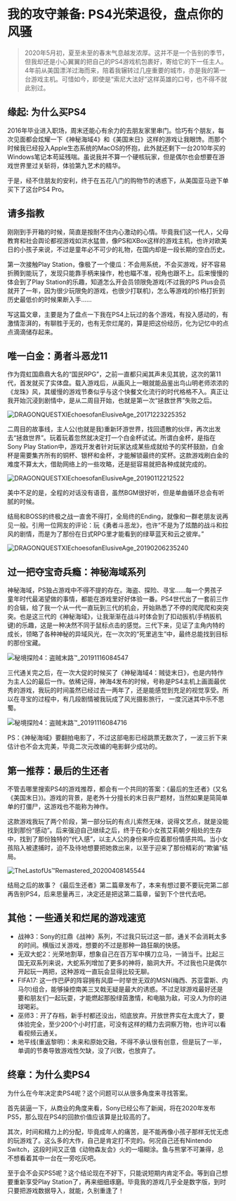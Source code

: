 # 我的攻守兼备: PS4光荣退役，盘点你的风骚

> 2020年5月初，夏至未至的春末气息越发浓厚。这并不是一个告别的季节，但我却还是小心翼翼的把自己的PS4游戏机包裹好，寄给它的下一任主人。4年前从美国漂洋过海而来，陪着我辗转过几座重要的城市，亦是我的第一台游戏主机。可惜如今，即使是“索尼大法好”这样英雄的口号，也不得不就此别过。

## 缘起: 为什么买PS4

2016年毕业进入职场，周末还能心有余力的去朋友家里串门。恰巧有个朋友，每次见面都会炫耀一下《神秘海域4》和《美国末日》这样的游戏让我眼馋。而那个时候我已经投入Apple生态系统的MacOS的怀抱，此外就还剩下一台2010年买的Windows笔记本苟延残喘。虽说我并不算一个硬核玩家，但是偶尔也会想要在游戏世界里过关斩将，体验第九艺术的精华。

于是，经不住朋友的安利，终于在五花八门的购物节的诱惑下，从美国亚马逊下单买下了这台PS4 Pro。

## 请多指教

刚刚到手开箱的时候，简直是按耐不住内心激动的心情。毕竟我们这一代人，父母教育和社会舆论都视游戏如洪水猛兽，像PS和XBox这样的游戏主机，也许对欧美日的小孩子来说，不过是童年必不可少的礼物，在国内却是一段长期的空白历史。

第一次接触Play Station，像极了一个傻瓜：不会用系统，不会买游戏，好不容易折腾到能玩了，发现只能靠手柄来操作，枪也瞄不准，视角也跟不上。后来慢慢的体会到了Play Station的乐趣，知道怎么开会员领限免游戏(不过我的PS Plus会员就开了一年，因为很少玩限免的游戏，也很少打联机)，怎么等游戏的价格打折到历史最低价的时候果断入手……

写这篇文章，主要是为了盘点一下我在PS4上玩过的各个游戏，有投入感动的，有激情澎湃的，有聊胜于无的，也有无奈烂尾的，算是把这份经历，化为记忆中的点点滴滴储存起来。

## 唯一白金：勇者斗恶龙11

作为霓虹国鼎鼎大名的“国民RPG”，之前一直都只闻其声未见其貌，这次的第11代，首发就买了实体盘。载入游戏后，从画风上一眼就能品鉴出鸟山明老师浓浓的《龙珠》风，其缓慢的游戏节奏似乎与这个快餐文化流行的时代格格不入。真正让我开始沉浸到剧情中，是从二周目开始，也就是第一次“拯救世界”失败之后。

![DRAGONQUESTXIEchoesofanElusiveAge_20171223225352](https://cdn.jsdelivr.net/gh/xwhfcenter/picture_bed@master/uPic/DRAGON%20QUEST%20XI%20Echoes%20of%20an%20Elusive%20Age_20171223225352.jpg)

二周目的故事线，主人公(也就是我)重新环游世界，找回遗散的伙伴，再次出发去“拯救世界”。玩着玩着忽然就决定打一个白金杯试试。所谓白金杯，是指在Sony Play Station中，游戏开发者针对玩家达成某些成就给予的奖杯鼓励，白金杯是需要集齐所有的铜杯、银杯和金杯，才能解锁最终的奖杯。这款游戏刷白金的难度不算太大，借助网络上的一些攻略，还是挺容易就把各种成就完成的。

![DRAGONQUESTXIEchoesofanElusiveAge_20190112212522](https://cdn.jsdelivr.net/gh/xwhfcenter/picture_bed@master/uPic/DRAGON%20QUEST%20XI%20Echoes%20of%20an%20Elusive%20Age_20190112212522.jpg)

美中不足的是，全程的对话没有语音，虽然BGM很好听，但是单曲循环总会有听腻的时候。

结局和BOSS的终极之战一直舍不得打，全局终的Ending，就像和一群老朋友说再见一般。引用一位网友的评论：玩《勇者斗恶龙》，也许“不是为了炫酷的战斗和拉风的剧情，而是为了那份在日式RPG里才能看到的绿草蓝天和云之彼岸。”

![DRAGONQUESTXIEchoesofanElusiveAge_20190206235240](https://cdn.jsdelivr.net/gh/xwhfcenter/picture_bed@master/uPic/DRAGON%20QUEST%20XI%20Echoes%20of%20an%20Elusive%20Age_20190206235240.jpg)

## 过一把夺宝奇兵瘾：神秘海域系列

神秘海域，PS独占游戏中不得不提的存在。海盗、探险、寻宝……每一个男孩子童年时代最渴望做的事情，都能在游戏里好好体验一番。PS4世代出了一套前三作的合辑，给了我一个从一代一直玩到三代的机会，开始熟悉了不停的爬爬爬和突突突。也是这三代的《神秘海域》，让我渐渐在战斗时体会到了扣动扳机(手柄扳机键)的乐趣，这是一种决然不同于鼠标点击的感觉。三代下来，见证了主角内特的成长，领略了各种神秘的异域风光，在一次次的“死里逃生”中，最终总能找到目标的那份宝藏。

![秘境探险4：盗贼末路™_20191116084547](https://cdn.jsdelivr.net/gh/xwhfcenter/picture_bed@master/uPic/秘境探险4：盗贼末路™_20191116084547.jpg)

三代通关完之后，在一次大促的时候买了《神秘海域4：贼徒末日》，也是内特作为主人公的最后一作。依稀记得，神海4发布的时候，号称是PS4主机上画面最优秀的游戏，我玩的时间虽然已经过去一两年了，还是能感觉到充足的视觉享受。所以在寻宝的过程中，有几段剧情被我玩成了风光摄影旅行，
一度沉迷其中乐不思蜀。

![秘境探险4：盗贼末路™_20191116084716](https://cdn.jsdelivr.net/gh/xwhfcenter/picture_bed@master/uPic/秘境探险4：盗贼末路™_20191116084716.jpg)

PS：《神秘海域》要翻拍电影了，不过这部电影已经跳票无数次了，一波三折下来估计也不会太完美，毕竟二次元改编的电影鲜少成功的。

## 第一推荐：最后的生还者

不管去哪里搜索PS4的游戏推荐，都会有一个共同的答案：《最后的生还者》(又名《美国末日》)。游戏的背景，是老外十分擅长的末日丧尸题材，当然如果是简简单单的打僵尸，这游戏也不能称为神作。

这款游戏我玩了两个阶段，第一部分玩的有点儿索然无味，说得文艺点，就是没能找到那份“感动”。后来强迫自己继续之后，终于在和小女孩艾莉朝夕相处的生存中，找到了那份独特的“代入感”，以主人公的身份来呼应着那份情感共鸣。当小女孩陷入被逮捕时，迫不及待地想要把她救出来，以至于迎来了那份精彩的“欺骗”结局。

![TheLastofUs™Remastered_20200408145544](https://cdn.jsdelivr.net/gh/xwhfcenter/picture_bed@master/uPic/The%20Last%20of%20Us™%20Remastered_20200408145544.jpg)

结局之后的故事？《最后生还者》第二篇章发布了，本来有想过要不要玩完第二部再告别PS4，后来思量再三，决定还是把这第二篇章，留到下个世代去吧。

## 其他：一些通关和烂尾的游戏速览

- 战神3：Sony的扛鼎《战神》系列，不过我只玩过这一部，通关不会消耗太多的时间。横版过关游戏，想要的不过是那种一路狂飙的快感。
- 无双大蛇2：光荣地割草，想象自己在百万军中横刀立马，一骑当千。比起三国无双系列来说，大蛇系列增加了更多的神将，脑洞大开。不过我也只是偶尔开起玩一两把，这种游戏一直玩会显得比较无聊。
- FIFA17: 这一作巴萨的阵容拥有风靡一时举世无双的MSN(梅西、苏亚雷斯、内马尔)组合，能够操控南美三叉戟无疑是最大的诱惑。不过足球游戏最好还是要和朋友们一起玩耍，才能燃起那股绿茵激情，和电脑为敌，可没人为你的进球喝彩。
- 巫师3：开了存档，新手村都还没出，彻底放弃。开放世界实在太庞大了，要体验完全，至少200个小时打底，可没有这样的精力去洞察万物，也许可以看看视频云通关。
- 地平线(重返黎明)：未来和原始交融，不得不承认很有创意，但是玩了一半，单调的节奏导致游戏性欠缺，没了兴致，也放弃了。

## 终章：为什么卖PS4

为什么在今年决定卖PS4呢？这个问题可以从很多角度来寻找答案。

首先装逼一下，从商业的角度来看，Sony已经公布了新闻，将在2020年发布PS5，那么现在PS4的回款价值应该算是比较高的了。

其次，时间和精力上的分配，毕竟成年人的痛苦，是不能再像小孩子那样无忧无虑的玩游戏了。这么多的大作，自己是肯定打不完的。何况自己还有Nintendo Switch，这段时间又正值《动物森友会》火的一塌糊涂。鱼与熊掌不可兼得，总不想看着其中一台在一旁吃灰吧。

至于会不会买PS5呢？这个结论现在不好下，只能说短期内肯定不会。等到自己想要重新享受Play Station了，再来细细琢磨。毕竟我的游戏几乎全是数字版，到时只要把游戏数据导入，就能，久别重逢了！